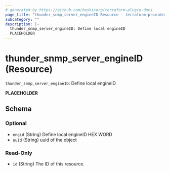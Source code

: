 ```yaml
---
# generated by https://github.com/hashicorp/terraform-plugin-docs
page_title: "thunder_snmp_server_engineID Resource - terraform-provider-thunder"
subcategory: ""
description: |-
  thunder_snmp_server_engineID: Define local engineID
  PLACEHOLDER
---
```


# thunder_snmp_server_engineID (Resource)

`thunder_snmp_server_engineID`: Define local engineID

__PLACEHOLDER__



<!-- schema generated by tfplugindocs -->
## Schema

### Optional

- `engid` (String) Define local engineID HEX WORD
- `uuid` (String) uuid of the object

### Read-Only

- `id` (String) The ID of this resource.


